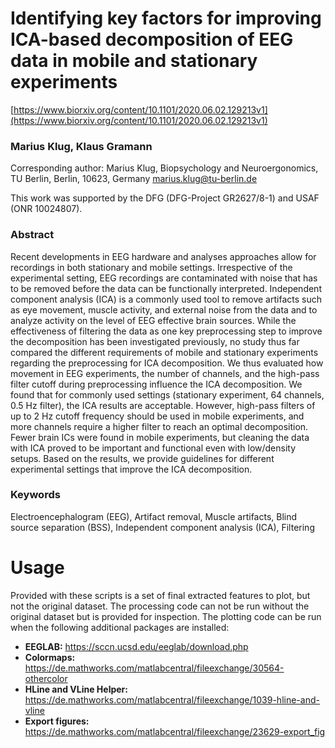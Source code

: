# Identifying key factors for improving ICA-based decomposition of EEG data in mobile and stationary experiments 

[https://www.biorxiv.org/content/10.1101/2020.06.02.129213v1](https://www.biorxiv.org/content/10.1101/2020.06.02.129213v1)

### Marius Klug, Klaus Gramann

Corresponding author: Marius Klug, Biopsychology and Neuroergonomics, TU Berlin, Berlin, 10623, Germany marius.klug@tu-berlin.de

This work was supported by the DFG (DFG-Project GR2627/8-1) and USAF (ONR 10024807).


### Abstract
Recent developments in EEG hardware and analyses approaches allow for recordings in both stationary and mobile settings. Irrespective of the experimental setting, EEG recordings are contaminated with noise that has to be removed before the data can be functionally interpreted. Independent component analysis (ICA) is a commonly used tool to remove artifacts such as eye movement, muscle activity, and external noise from the data and to analyze activity on the level of EEG effective brain sources. While the effectiveness of filtering the data as one key preprocessing step to improve the decomposition has been investigated previously, no study thus far compared the different requirements of mobile and stationary experiments regarding the preprocessing for ICA decomposition. We thus evaluated how movement in EEG experiments, the number of channels, and the high-pass filter cutoff during preprocessing influence the ICA decomposition. We found that for commonly used settings (stationary experiment, 64 channels, 0.5 Hz filter), the ICA results are acceptable. However, high-pass filters of up to 2 Hz cutoff frequency should be used in mobile experiments, and more channels require a higher filter to reach an optimal decomposition. Fewer brain ICs were found in mobile experiments, but cleaning the data with ICA proved to be important and functional even with low/density setups. Based on the results, we provide guidelines for different experimental settings that improve the ICA decomposition.

### Keywords
Electroencephalogram (EEG), Artifact removal, Muscle artifacts, Blind source separation (BSS), Independent component analysis (ICA), Filtering 

# Usage
Provided with these scripts is a set of final extracted features to plot, but not the original dataset. The processing code can not be run without the original dataset but is provided for inspection. The plotting code can be run when the following additional packages are installed:

* **EEGLAB:** https://sccn.ucsd.edu/eeglab/download.php
* **Colormaps:** https://de.mathworks.com/matlabcentral/fileexchange/30564-othercolor
* **HLine and VLine Helper:** https://de.mathworks.com/matlabcentral/fileexchange/1039-hline-and-vline
* **Export figures:** https://de.mathworks.com/matlabcentral/fileexchange/23629-export_fig




